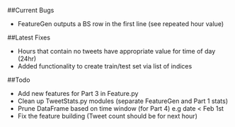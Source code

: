 ##Current Bugs
* FeatureGen outputs a BS row in the first line (see repeated hour value)

##Latest Fixes
* Hours that contain no tweets have appropriate value for time of day (24hr)
* Added functionality to create train/test set via list of indices

##Todo
* Add new features for Part 3 in Feature.py
* Clean up TweetStats.py modules (separate FeatureGen and Part 1 stats)
* Prune DataFrame based on time window (for Part 4) e.g date < Feb 1st
* Fix the feature building (Tweet count should be for next hour)
